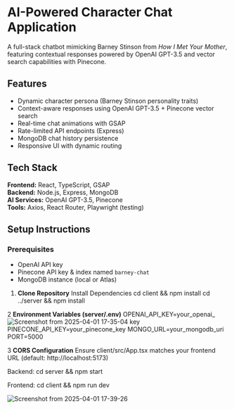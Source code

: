 # AI-Powered Character Chat Application

A full-stack chatbot mimicking Barney Stinson from *How I Met Your Mother*, featuring contextual responses powered by OpenAI GPT-3.5 and vector search capabilities with Pinecone.

## Features

- Dynamic character persona (Barney Stinson personality traits)
- Context-aware responses using OpenAI GPT-3.5 + Pinecone vector search
- Real-time chat animations with GSAP
- Rate-limited API endpoints (Express)
- MongoDB chat history persistence
- Responsive UI with dynamic routing

## Tech Stack

**Frontend:** React, TypeScript, GSAP  
**Backend:** Node.js, Express, MongoDB  
**AI Services:** OpenAI GPT-3.5, Pinecone  
**Tools:** Axios, React Router, Playwright (testing)

## Setup Instructions

### Prerequisites
- OpenAI API key
- Pinecone API key & index named `barney-chat`
- MongoDB instance (local or Atlas)

1. **Clone Repository**
Install Dependencies
cd client && npm install
cd ../server && npm install

2 **Environment Variables (server/.env)**
OPENAI_API_KEY=your_openai_![Screenshot from 2025-04-01 17-35-04](https://github.com/user-attachments/assets/ba7d70b9-b7d8-43bd-8928-d2a9a110bd86)
key
PINECONE_API_KEY=your_pinecone_key
MONGO_URL=your_mongodb_uri
PORT=5000

3 **CORS Configuration**
Ensure client/src/App.tsx matches your frontend URL (default: http://localhost:5173)

Backend:
cd server && npm start

Frontend:
cd client && npm run dev



![Screenshot from 2025-04-01 17-39-26](https://github.com/user-attachments/assets/a5e5e20e-c644-4686-ab29-23ed76fe400e)

